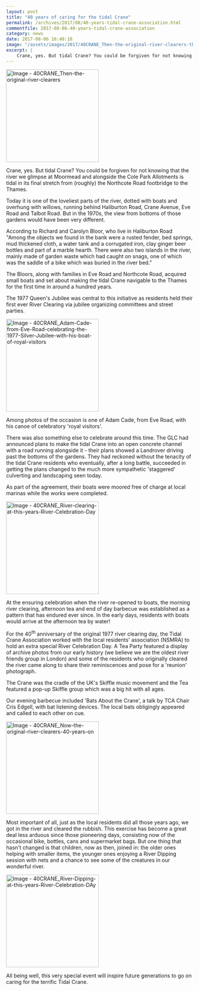```yaml
---
layout: post
title: "40 years of caring for the tidal Crane"
permalink: /archives/2017/08/40-years-tidal-crane-association.html
commentfile: 2017-08-06-40-years-tidal-crane-association
category: news
date: 2017-08-06 16:48:18
image: "/assets/images/2017/40CRANE_Then-the-original-river-clearers-thumb.jpg"
excerpt: |
    Crane, yes. But tidal Crane? You could be forgiven for not knowing that the river we glimpse at Moormead and alongside the Cole Park Allotments is tidal in its final stretch from (roughly) the Northcote Road footbridge to the Thames.
---
```


<a href="/assets/images/2017/40CRANE_Then-the-original-river-clearers.jpg" title="Click for a larger image"><img src="/assets/images/2017/40CRANE_Then-the-original-river-clearers-thumb.jpg" width="250" alt="Image - 40CRANE_Then-the-original-river-clearers"  class="photo right"/></a>

Crane, yes. But tidal Crane? You could be forgiven for not knowing that the river we glimpse at Moormead and alongside the Cole Park Allotments is tidal in its final stretch from (roughly) the Northcote Road footbridge to the Thames.

Today it is one of the loveliest parts of the river, dotted with boats and overhung with willows, running behind Haliburton Road, Crane Avenue, Eve Road and Talbot Road. But in the 1970s, the view from bottoms of those gardens would have been very different.

According to Richard and Carolyn Bloor, who live in Haliburton Road "Among the objects we found in the bank were a rusted fender, bed springs, mud thickened cloth, a water tank and a corrugated iron, clay ginger beer bottles and part of a marble hearth. There were also two islands in the river, mainly made of garden waste which had caught on snags, one of which was the saddle of a bike which was buried in the river bed."

The Bloors, along with families in Eve Road and Northcote Road, acquired small boats and set about making the tidal Crane navigable to the Thames for the first time in around a hundred years.

The 1977 Queen's Jubilee was central to this initiative as residents held their first ever River Clearing via jubilee organizing committees and street parties.

<a href="/assets/images/2017/40CRANE_Adam-Cade-from-Eve-Road-celebrating-the-1977-Silver-Jubilee-with-his-boat-of-royal-visitors.jpg" title="Click for a larger image"><img src="/assets/images/2017/40CRANE_Adam-Cade-from-Eve-Road-celebrating-the-1977-Silver-Jubilee-with-his-boat-of-royal-visitors-thumb.jpg" width="250" alt="Image - 40CRANE_Adam-Cade-from-Eve-Road-celebrating-the-1977-Silver-Jubilee-with-his-boat-of-royal-visitors"  class="photo right"/></a>

Among photos of the occasion is one of Adam Cade, from Eve Road, with his canoe of celebratory 'royal visitors'.

There was also something else to celebrate around this time. The GLC had announced plans to make the tidal Crane into an open concrete channel with a road running alongside it - their plans showed a Landrover driving past the bottoms of the gardens. They had reckoned without the tenacity of the tidal Crane residents who eventually, after a long battle, succeeded in getting the plans changed to the much more sympathetic 'staggered' culverting and landscaping seen today.

As part of the agreement, their boats were moored free of charge at local marinas while the works were completed.

<a href="/assets/images/2017/40CRANE_River-clearing-at-this-years-River-Celebration-Day.jpg" title="Click for a larger image"><img src="/assets/images/2017/40CRANE_River-clearing-at-this-years-River-Celebration-Day-thumb.jpg" width="250" alt="Image - 40CRANE_River-clearing-at-this-years-River-Celebration-Day"  class="photo right"/></a>

At the ensuring celebration when the river re-opened to boats, the morning river clearing, afternoon tea and end of day barbecue was established as a pattern that has endured ever since. In the early days, residents with boats would arrive at the afternoon tea by water!

For the 40<sup>th</sup> anniversary of the original 1977 river clearing day, the Tidal Crane Association worked with the local residents' association (NSMRA) to hold an extra special River Celebration Day. A Tea Party featured a display of archive photos from our early history (we believe we are the oldest river friends group in London) and some of the residents who originally cleared the river came along to share their reminiscences and pose for a 'reunion' photograph.

The Crane was the cradle of the UK's Skiffle music movement and the Tea featured a pop-up Skiffle group which was a big hit with all ages.

Our evening barbecue included 'Bats About the Crane', a talk by TCA Chair Cris Edgell, with bat listening devices. The local bats obligingly appeared and called to each other on cue.

<a href="/assets/images/2017/40CRANE_Now-the-original-river-clearers-40-years-on.JPG" title="Click for a larger image"><img src="/assets/images/2017/40CRANE_Now-the-original-river-clearers-40-years-on-thumb.JPG" width="250" alt="Image - 40CRANE_Now-the-original-river-clearers-40-years-on"  class="photo right"/></a>

Most important of all, just as the local residents did all those years ago, we got in the river and cleared the rubbish. This exercise has become a great deal less arduous since those pioneering days, consisting now of the occasional bike, bottles, cans and supermarket bags. But one thing that hasn't changed is that children, now as then, joined in: the older ones helping with smaller items, the younger ones enjoying a River Dipping session with nets and a chance to see some of the creatures in our wonderful river.

<a href="/assets/images/2017/40CRANE_River-Dipping-at-this-years-River-Celebration-DAy.jpg" title="Click for a larger image"><img src="/assets/images/2017/40CRANE_River-Dipping-at-this-years-River-Celebration-DAy-thumb.jpg" width="250" alt="Image - 40CRANE_River-Dipping-at-this-years-River-Celebration-DAy"  class="photo right"/></a>

All being well, this very special event will inspire future generations to go on caring for the terrific Tidal Crane.
